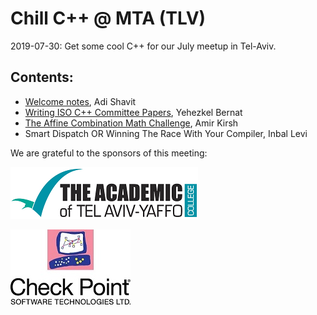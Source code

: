 # Chill C++ @ MTA (TLV)
2019-07-30: Get some cool C++ for our July meetup in Tel-Aviv.

## Contents:
- [Welcome notes](201907_News+Updates+Intro.pdf), Adi Shavit
- [Writing ISO C++ Committee Papers](WG21-Papers.pdf), Yehezkel Bernat
- [The Affine Combination Math Challenge](The_Affine_Math_Challenge_and_operator+_for_class_Point.pdf), Amir Kirsh
- Smart Dispatch OR Winning The Race With Your Compiler, Inbal Levi


We are grateful to the sponsors of this meeting:  

![MTA](../assets/sponsor-logos/MTA_logo_eng.png)  

![CheckPoint](../assets/sponsor-logos/checkpoint.jpg)
